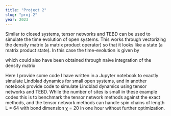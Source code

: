 ```yaml
---
title: "Project 2"
slug: "proj-2"
year: 2023
---
```


Similar to closed systems, tensor networks and TEBD can be used to simulate the time evolution of open systems. This works through vectorizing the density matrix (a matrix product operator) so that it looks like a state (a matrix product state). In this case the time-evolution is given by

which could also have been obtained through naive integration of the density matrix

Here I provide some code I have written in a Jupyter notebook to exactly simulate Lindblad dynamics for small open systems, and in another notebook provide code to simulate Lindblad dynamics using tensor networks and TEBD. While the number of sites is small in these example codes this is to benchmark the tensor network methods against the exact methods, and the tensor network methods can handle spin chains of length L = 64 with bond dimension χ = 20 in one hour without further optimization.